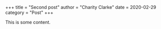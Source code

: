 +++
title = "Second post"
author = "Charity Clarke"
date = 2020-02-29
category = "Post"
+++

This is some content.
